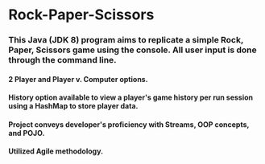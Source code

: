 # Rock-Paper-Scissors

### This Java (JDK 8) program aims to replicate a simple Rock, Paper, Scissors game using the console. All user input is done through the command line. 

#### 2 Player and Player v. Computer options.
#### History option available to view a player's game history per run session using a HashMap to store player data.
#### Project conveys developer's proficiency with Streams, OOP concepts, and POJO.
#### Utilized Agile methodology.
